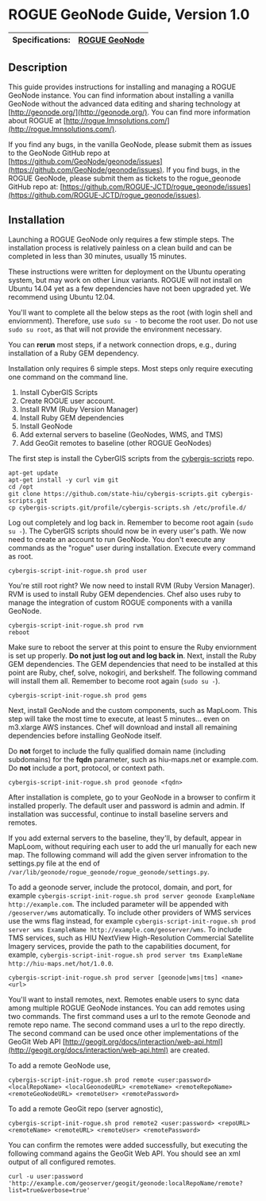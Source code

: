 ROGUE GeoNode Guide, Version 1.0
================

| Specifications: | [ROGUE GeoNode](https://github.com/state-hiu/cybergis-guides/blob/master/1.0/cybergis-guides-roguegeonode-1.0.md) | 
| ---- |  ---- |

## Description

This guide provides instructions for installing and managing a ROGUE GeoNode instance.  You can find information about installing a vanilla GeoNode without the advanced data editing and sharing technology at [http://geonode.org/](http://geonode.org/).  You can find more information about ROGUE at [http://rogue.lmnsolutions.com/](http://rogue.lmnsolutions.com/).  

If you find any bugs, in the vanilla GeoNode, please submit them as issues to the GeoNode GitHub repo at [https://github.com/GeoNode/geonode/issues](https://github.com/GeoNode/geonode/issues).  If you find bugs, in the ROGUE GeoNode, please submit them as tickets to the rogue_geonode GitHub repo at: [https://github.com/ROGUE-JCTD/rogue_geonode/issues](https://github.com/ROGUE-JCTD/rogue_geonode/issues).

## Installation

Launching a ROGUE GeoNode only requires a few stimple steps.  The installation process is relatively painless on a clean build and can be completed in less than 30 minutes, usually 15 minutes.

These instructions were written for deployment on the Ubuntu operating system, but may work on other Linux variants.  ROGUE will not install on Ubuntu 14.04 yet as a few dependencies have not been upgraded yet.  We recommend using Ubuntu 12.04.

You'll want to complete all the below steps as the root (with login shell and enviornment).  Therefore, use `sudo su -` to become the root user.  Do not use `sudo su root`, as that will not provide the environment necessary.

You can **rerun** most steps, if a network connection drops, e.g., during installation of a Ruby GEM dependency.

Installation only requires 6 simple steps.  Most steps only require executing one command on the command line.

1. Install CyberGIS Scripts
2. Create ROGUE user account.
3. Install RVM (Ruby Version Manager)
4. Install Ruby GEM dependencies
5. Install GeoNode
6. Add external servers to baseline (GeoNodes, WMS, and TMS)
6. Add GeoGit remotes to baseline (other ROGUE GeoNodes)


The first step is install the CyberGIS scripts from the [cybergis-scripts](https://github.com/state-hiu/cybergis-scripts) repo.

```
apt-get update
apt-get install -y curl vim git
cd /opt
git clone https://github.com/state-hiu/cybergis-scripts.git cybergis-scripts.git
cp cybergis-scripts.git/profile/cybergis-scripts.sh /etc/profile.d/
```

Log out completely and log back in.  Remember to become root again (`sudo su -`).  The CyberGIS scripts should now be in every user's path.  We now need to create an account to run GeoNode.  You don't execute any commands as the "rogue" user during installation.  Execute every command as root.

```
cybergis-script-init-rogue.sh prod user
```

You're still root right?  We now need to install RVM (Ruby Version Manager).  RVM is used to install Ruby GEM dependencies.  Chef also uses ruby to manage the integration of custom ROGUE components with a vanilla GeoNode.

```
cybergis-script-init-rogue.sh prod rvm
reboot
```

Make sure to reboot the server at this point to ensure the Ruby enviornment is set up properly.  **Do not just log out and log back in**.  Next, install the Ruby GEM dependencies.  The GEM dependencies that need to be installed at this point are Ruby, chef, solve, nokogiri, and berkshelf.  The following command will install them all.  Remember to become root again (`sudo su -`).  


```
cybergis-script-init-rogue.sh prod gems
```

Next, install GeoNode and the custom components, such as MapLoom.  This step will take the most time to execute, at least 5 minutes... even on m3.xlarge AWS instances.  Chef will download and install all remaining dependencies before installing GeoNode itself.

Do **not** forget to include the fully qualified domain name (including subdomains) for the **fqdn** parameter, such as hiu-maps.net or example.com.  Do **not** include a port, protocol, or context path.

```
cybergis-script-init-rogue.sh prod geonode <fqdn>
```

After installation is complete, go to your GeoNode in a browser to confirm it installed properly.  The default user and password is admin and admin.  If installation was successful, continue to install baseline servers and remotes.

If you add external servers to the baseline, they'll, by default, appear in MapLoom, without requiring each user to add the url manually for each new map.  The following command will add the given server infromation to the settings.py file at the end of  `/var/lib/geonode/rogue_geonode/rogue_geonode/settings.py`.

To add a geonode server, include the protocol, domain, and port, for example `cybergis-script-init-rogue.sh prod server geonode ExampleName http://example.com`.  The included parameter will be appended with `/geoserver/wms` automatically.  To include other providers of WMS services use the wms flag instead, for example `cybergis-script-init-rogue.sh prod server wms ExampleName http://example.com/geoserver/wms`.  To include TMS services, such as HIU NextView High-Resolution Commercial Satellite Imagery services, provide the path to the capabilities document, for example, `cybergis-script-init-rogue.sh prod server tms ExampleName http://hiu-maps.net/hot/1.0.0`.

```
cybergis-script-init-rogue.sh prod server [geonode|wms|tms] <name> <url>
```

You'll want to install remotes, next.  Remotes enable users to sync data among multiple ROGUE GeoNode instances.  You can add remotes using two commands.  The first command uses a url to the remote Geonode and remote repo name.  The second command uses a url to the repo directly.  The second command can be used once other implementations of the GeoGit Web API [http://geogit.org/docs/interaction/web-api.html](http://geogit.org/docs/interaction/web-api.html) are created.

To add a remote GeoNode use, 

```
cybergis-script-init-rogue.sh prod remote <user:password> <localRepoName> <localGeonodeURL> <remoteName> <remoteRepoName> <remoteGeoNodeURL> <remoteUser> <remotePassword>
```

To add a remote GeoGit repo (server agnostic),

```
cybergis-script-init-rogue.sh prod remote2 <user:password> <repoURL> <remoteName> <remoteURL> <remoteUser> <remotePassword>
```

You can confirm the remotes were added successfully, but executing the following command agains the GeoGit Web API.  You should see an xml output of all configured remotes. 

```
curl -u user:password 'http://example.com/geoserver/geogit/geonode:localRepoName/remote?list=true&verbose=true'
```



